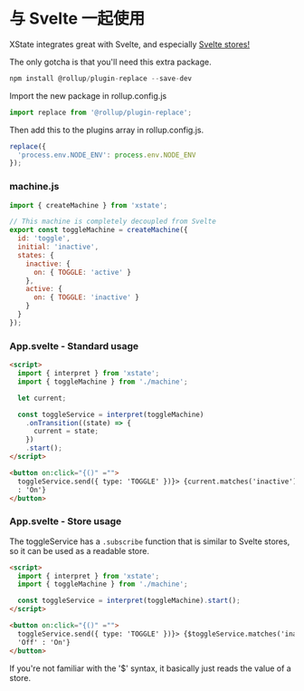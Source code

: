 # 与 Svelte 一起使用

XState integrates great with Svelte, and especially [Svelte stores!](https://svelte.dev/docs#svelte_store)

The only gotcha is that you'll need this extra package.

```js
npm install @rollup/plugin-replace --save-dev
```

Import the new package in rollup.config.js

```js
import replace from '@rollup/plugin-replace';
```

Then add this to the plugins array in rollup.config.js.

```js
replace({
  'process.env.NODE_ENV': process.env.NODE_ENV
});
```

### machine.js

```js
import { createMachine } from 'xstate';

// This machine is completely decoupled from Svelte
export const toggleMachine = createMachine({
  id: 'toggle',
  initial: 'inactive',
  states: {
    inactive: {
      on: { TOGGLE: 'active' }
    },
    active: {
      on: { TOGGLE: 'inactive' }
    }
  }
});
```

### App.svelte - Standard usage

```html
<script>
  import { interpret } from 'xstate';
  import { toggleMachine } from './machine';

  let current;

  const toggleService = interpret(toggleMachine)
    .onTransition((state) => {
      current = state;
    })
    .start();
</script>

<button on:click="{()" ="">
  toggleService.send({ type: 'TOGGLE' })}> {current.matches('inactive') ? 'Off'
  : 'On'}
</button>
```

### App.svelte - Store usage

The toggleService has a `.subscribe` function that is similar to Svelte stores, so it can be used as a readable store.

```html
<script>
  import { interpret } from 'xstate';
  import { toggleMachine } from './machine';

  const toggleService = interpret(toggleMachine).start();
</script>

<button on:click="{()" ="">
  toggleService.send({ type: 'TOGGLE' })}> {$toggleService.matches('inactive') ?
  'Off' : 'On'}
</button>
```

If you're not familiar with the '\$' syntax, it basically just reads the value of a store.
